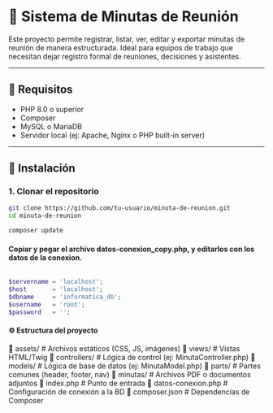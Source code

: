 # 📄 Sistema de Minutas de Reunión

Este proyecto permite registrar, listar, ver, editar y exportar minutas de reunión de manera estructurada. Ideal para equipos de trabajo que necesitan dejar registro formal de reuniones, decisiones y asistentes.

---

## 🚀 Requisitos

- PHP 8.0 o superior
- Composer
- MySQL o MariaDB
- Servidor local (ej: Apache, Nginx o PHP built-in server)

---

## 🔧 Instalación

### 1. Clonar el repositorio

```bash
git clone https://github.com/tu-usuario/minuta-de-reunion.git
cd minuta-de-reunion

composer update

```
#### Copiar y pegar el archivo datos-conexion_copy.php, y editarlos con los datos de la conexion. 

```php

$servername = 'localhost';
$host       = 'localhost';
$dbname     = 'informatica_db';
$username   = 'root';
$password   = '';

```

#### ⚙️ Estructura del proyecto

📁 assets/                # Archivos estáticos (CSS, JS, imágenes)
📁 views/                 # Vistas HTML/Twig
📁 controllers/           # Lógica de control (ej: MinutaController.php)
📁 models/                # Lógica de base de datos (ej: MinutaModel.php)
📁 parts/                 # Partes comunes (header, footer, nav)
📁 minutas/               # Archivos PDF o documentos adjuntos
📄 index.php              # Punto de entrada
📄 datos-conexion.php     # Configuración de conexión a la BD
📄 composer.json          # Dependencias de Composer
